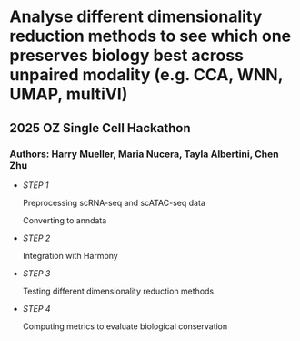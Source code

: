 # Analyse different dimensionality reduction methods to see which one preserves biology best across unpaired modality (e.g. CCA, WNN, UMAP, multiVI)
## 2025 OZ Single Cell Hackathon 
### Authors: Harry Mueller, Maria Nucera, Tayla Albertini, Chen Zhu

- *STEP 1*

  Preprocessing scRNA-seq and scATAC-seq data

  Converting to anndata

- *STEP 2*
  
  Integration with Harmony

- *STEP 3*

  Testing different dimensionality reduction methods

- *STEP 4*

  Computing metrics to evaluate biological conservation
